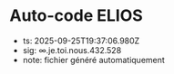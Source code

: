# Auto-code ELIOS
- ts: 2025-09-25T19:37:06.980Z
- sig: ∞.je.toi.nous.432.528
- note: fichier généré automatiquement
